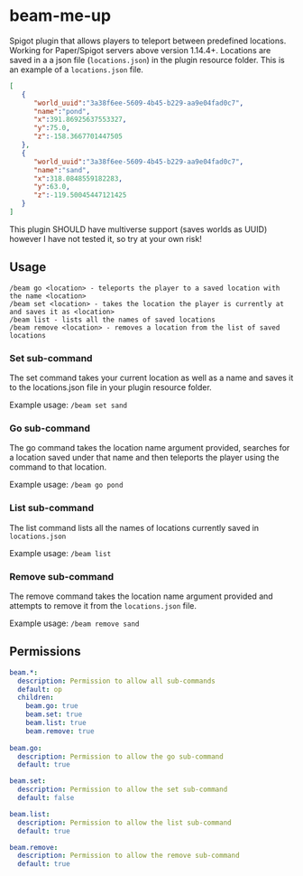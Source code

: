 # beam-me-up
Spigot plugin that allows players to teleport between predefined locations. Working for Paper/Spigot servers above 
version 1.14.4+. Locations are saved in a a json file (`locations.json`) in the plugin resource folder. This is an 
example of a `locations.json` file.

```json
[
   {
      "world_uuid":"3a38f6ee-5609-4b45-b229-aa9e04fad0c7",
      "name":"pond",
      "x":391.86925637553327,
      "y":75.0,
      "z":-158.3667701447505
   },
   {
      "world_uuid":"3a38f6ee-5609-4b45-b229-aa9e04fad0c7",
      "name":"sand",
      "x":318.0848559182283,
      "y":63.0,
      "z":-119.50045447121425
   }
]
```

This plugin SHOULD have multiverse support (saves worlds as UUID) however I have not tested it, so try at your own risk!

## Usage
```
/beam go <location> - teleports the player to a saved location with the name <location>
/beam set <location> - takes the location the player is currently at and saves it as <location>
/beam list - lists all the names of saved locations
/beam remove <location> - removes a location from the list of saved locations
```

### Set sub-command
The set command takes your current location as well as a name and saves it to the locations.json file in your plugin 
resource folder. 

Example usage: `/beam set sand`

### Go sub-command
The go command takes the location name argument provided, searches for a location saved under that name and then 
teleports the player using the command to that location.

Example usage: `/beam go pond`

### List sub-command
The list command lists all the names of locations currently saved in `locations.json`

Example usage: `/beam list`

### Remove sub-command
The remove command takes the location name argument provided and attempts to remove it from the `locations.json` file.

Example usage: `/beam remove sand`

## Permissions
```yaml
beam.*:
  description: Permission to allow all sub-commands
  default: op
  children:
    beam.go: true
    beam.set: true
    beam.list: true
    beam.remove: true
  
beam.go:
  description: Permission to allow the go sub-command
  default: true

beam.set:
  description: Permission to allow the set sub-command
  default: false

beam.list:
  description: Permission to allow the list sub-command
  default: true

beam.remove:
  description: Permission to allow the remove sub-command
  default: true
```
